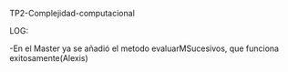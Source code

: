 TP2-Complejidad-computacional

LOG:

-En el Master ya se añadió el metodo evaluarMSucesivos, que funciona exitosamente(Alexis)
